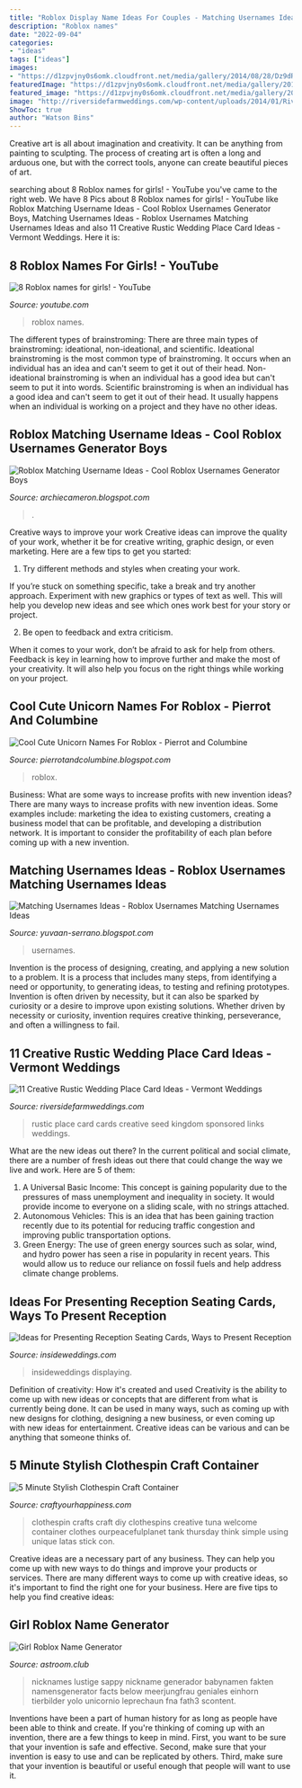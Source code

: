 ```yaml
---
title: "Roblox Display Name Ideas For Couples - Matching Usernames Ideas"
description: "Roblox names"
date: "2022-09-04"
categories:
- "ideas"
tags: ["ideas"]
images:
- "https://d1zpvjny0s6omk.cloudfront.net/media/gallery/2014/08/28/Dz9dRWP7BK4rXQvkVIWa.jpg"
featuredImage: "https://d1zpvjny0s6omk.cloudfront.net/media/gallery/2014/08/28/Dz9dRWP7BK4rXQvkVIWa.jpg"
featured_image: "https://d1zpvjny0s6omk.cloudfront.net/media/gallery/2014/08/28/Dz9dRWP7BK4rXQvkVIWa.jpg"
image: "http://riversidefarmweddings.com/wp-content/uploads/2014/01/RiversideFarmPlaceCards-24.jpg"
ShowToc: true
author: "Watson Bins"
---
```



Creative art is all about imagination and creativity. It can be anything from painting to sculpting. The process of creating art is often a long and arduous one, but with the correct tools, anyone can create beautiful pieces of art.

	

		
searching about 8 Roblox names for girls! - YouTube you've came to the right web. We have 8 Pics about 8 Roblox names for girls! - YouTube like Roblox Matching Username Ideas - Cool Roblox Usernames Generator Boys, Matching Usernames Ideas - Roblox Usernames Matching Usernames Ideas and also 11 Creative Rustic Wedding Place Card Ideas - Vermont Weddings. Here it is:
		
    
## 8 Roblox Names For Girls! - YouTube

<img loading=lazy src="https://i.ytimg.com/vi/TuF_LKgexMk/hqdefault.jpg" onerror="this.onerror=null;this.src='https://tse1.mm.bing.net/th?id=OIP.6bwfHmbsCZIvLab2OS9XsgHaFj&amp;pid=15.1';" alt="8 Roblox names for girls! - YouTube">

_Source: youtube.com_

>roblox names. 

	

The different types of brainstroming:
There are three main types of brainstroming: ideational, non-ideational, and scientific. Ideational brainstroming is the most common type of brainstroming. It occurs when an individual has an idea and can't seem to get it out of their head. Non-ideational brainstroming is when an individual has a good idea but can't seem to put it into words. Scientific brainstroming is when an individual has a good idea and can't seem to get it out of their head. It usually happens when an individual is working on a project and they have no other ideas.

    
## Roblox Matching Username Ideas - Cool Roblox Usernames Generator Boys

<img loading=lazy src="https://lh3.googleusercontent.com/proxy/ydPxF2gxg0ukAc5HFeVGpPsqrvyfzyoJFaft8ClMdpqyvzT1hlG9xVsyN-IrNDrYnO6uspQ0eR6b-fx5a4WgR2SILuCzpAabdrcLcBkiA6KICbOCoQxIc1fi9W-hflfSNXVphLf-ix2VMo2N-oiG1mB0kvbNwtPmD__yObiM0DDYdQijtN78xBeYHY0IEpd2rMWx5EAd-IjrpEhWCrt512Nk5vDymWORDc2E3Q=w1200-h630-p-k-no-nu" onerror="this.onerror=null;this.src='https://tse4.mm.bing.net/th?id=OIP.mCPirgkZDbwZPgBypxXazwHaD4&amp;pid=15.1';" alt="Roblox Matching Username Ideas - Cool Roblox Usernames Generator Boys">

_Source: archiecameron.blogspot.com_

>. 

	

Creative ways to improve your work
Creative ideas can improve the quality of your work, whether it be for creative writing, graphic design, or even marketing. Here are a few tips to get you started:
1. Try different methods and styles when creating your work.

If you’re stuck on something specific, take a break and try another approach. Experiment with new graphics or types of text as well. This will help you develop new ideas and see which ones work best for your story or project.

2. Be open to feedback and extra criticism.

When it comes to your work, don’t be afraid to ask for help from others. Feedback is key in learning how to improve further and make the most of your creativity. It will also help you focus on the right things while working on your project.


    
## Cool Cute Unicorn Names For Roblox - Pierrot And Columbine

<img loading=lazy src="https://i.pinimg.com/originals/bd/c7/2a/bdc72aeeacc1f82684e1c7aadbae218d.jpg" onerror="this.onerror=null;this.src='https://tse1.mm.bing.net/th?id=OIP.DnSR5wQ4hvZ8lfQXlajXEQHaFE&amp;pid=15.1';" alt="Cool Cute Unicorn Names For Roblox - Pierrot and Columbine">

_Source: pierrotandcolumbine.blogspot.com_

>roblox. 

	

Business: What are some ways to increase profits with new invention ideas?
There are many ways to increase profits with new invention ideas. Some examples include: marketing the idea to existing customers, creating a business model that can be profitable, and developing a distribution network. It is important to consider the profitability of each plan before coming up with a new invention.

    
## Matching Usernames Ideas - Roblox Usernames Matching Usernames Ideas

<img loading=lazy src="https://lh5.googleusercontent.com/proxy/r7gIT9iRkjr4PeqWUVQkZ3NjzPnefx_nDatscke2UVt3FTmpJn5hpff6uf8Hru18YLZAgZURmVSZYrsHhlIdlEhIZawtE82A=w1200-h630-pd" onerror="this.onerror=null;this.src='https://tse4.mm.bing.net/th?id=OIP.ruwYnOLLUadjAzRP9LkJPgHaD4&amp;pid=15.1';" alt="Matching Usernames Ideas - Roblox Usernames Matching Usernames Ideas">

_Source: yuvaan-serrano.blogspot.com_

>usernames. 

	

Invention is the process of designing, creating, and applying a new solution to a problem. It is a process that includes many steps, from identifying a need or opportunity, to generating ideas, to testing and refining prototypes. Invention is often driven by necessity, but it can also be sparked by curiosity or a desire to improve upon existing solutions. Whether driven by necessity or curiosity, invention requires creative thinking, perseverance, and often a willingness to fail.

    
## 11 Creative Rustic Wedding Place Card Ideas - Vermont Weddings

<img loading=lazy src="http://riversidefarmweddings.com/wp-content/uploads/2014/01/RiversideFarmPlaceCards-24.jpg" onerror="this.onerror=null;this.src='https://tse3.mm.bing.net/th?id=OIP.a7EUGhiWnb4yMUgUh-VHLAHaE7&amp;pid=15.1';" alt="11 Creative Rustic Wedding Place Card Ideas - Vermont Weddings">

_Source: riversidefarmweddings.com_

>rustic place card cards creative seed kingdom sponsored links weddings. 

	

What are the new ideas out there?
In the current political and social climate, there are a number of fresh ideas out there that could change the way we live and work. Here are 5 of them: 
1. A Universal Basic Income: This concept is gaining popularity due to the pressures of mass unemployment and inequality in society. It would provide income to everyone on a sliding scale, with no strings attached.
2. Autonomous Vehicles: This is an idea that has been gaining traction recently due to its potential for reducing traffic congestion and improving public transportation options.
3. Green Energy: The use of green energy sources such as solar, wind, and hydro power has seen a rise in popularity in recent years. This would allow us to reduce our reliance on fossil fuels and help address climate change problems.

    
## Ideas For Presenting Reception Seating Cards, Ways To Present Reception

<img loading=lazy src="https://d1zpvjny0s6omk.cloudfront.net/media/gallery/2014/08/28/Dz9dRWP7BK4rXQvkVIWa.jpg" onerror="this.onerror=null;this.src='https://tse4.mm.bing.net/th?id=OIP.ewBah-zZn9_SMzPUtOcnTAHaE7&amp;pid=15.1';" alt="Ideas for Presenting Reception Seating Cards, Ways to Present Reception">

_Source: insideweddings.com_

>insideweddings displaying. 

	

Definition of creativity: How it's created and used
Creativity is the ability to come up with new ideas or concepts that are different from what is currently being done. It can be used in many ways, such as coming up with new designs for clothing, designing a new business, or even coming up with new ideas for entertainment. Creative ideas can be various and can be anything that someone thinks of.

    
## 5 Minute Stylish Clothespin Craft Container

<img loading=lazy src="http://ourpeacefulplanet.com/wp/wp-content/uploads/2014/07/clothespin.ideas-20.jpg" onerror="this.onerror=null;this.src='https://tse4.mm.bing.net/th?id=OIP.iWcfc5ZI2Tt8JpOx1LwupgHaJs&amp;pid=15.1';" alt="5 Minute Stylish Clothespin Craft Container">

_Source: craftyourhappiness.com_

>clothespin crafts craft diy clothespins creative tuna welcome container clothes ourpeacefulplanet tank thursday think simple using unique latas stick con. 

	

Creative ideas are a necessary part of any business. They can help you come up with new ways to do things and improve your products or services. There are many different ways to come up with creative ideas, so it's important to find the right one for your business. Here are five tips to help you find creative ideas: 

    
## Girl Roblox Name Generator

<img loading=lazy src="https://i.pinimg.com/236x/0a/35/0f/0a350f1a52f8165a8b1b7ceb2194d9a5--funny-pumpkins-sugar-lips.jpg" onerror="this.onerror=null;this.src='https://tse1.mm.bing.net/th?id=OIP.iwn3PpD3Y48-Bz9Lr209BQAAAA&amp;pid=15.1';" alt="Girl Roblox Name Generator">

_Source: astroom.club_

>nicknames lustige sappy nickname generador babynamen fakten namensgenerator facts below meerjungfrau geniales einhorn tierbilder yolo unicornio leprechaun fna fath3 scontent. 

	

Inventions have been a part of human history for as long as people have been able to think and create. If you're thinking of coming up with an invention, there are a few things to keep in mind. First, you want to be sure that your invention is safe and effective. Second, make sure that your invention is easy to use and can be replicated by others. Third, make sure that your invention is beautiful or useful enough that people will want to use it.

